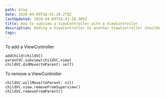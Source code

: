 ```yaml
---
path: blog
date: 2020-04-09T16:41:20.278Z
lastUpdated: 2020-04-09T16:41:20.305Z
title: How to subview a ViewController with a ViewController
description: Adding a ViewController to another ViewController shouldn't be difficult
tags:
---
```

To add a ViewController

```
addChild(childVC)
parentVC.subview(childVC.view)
childVC.didMove(toParent: self)
```

To remove a ViewController
```
childVC.willMove(toParent: nil)
childVC.view.removeFromSuperview()
childVC.removeFromParent()
```
